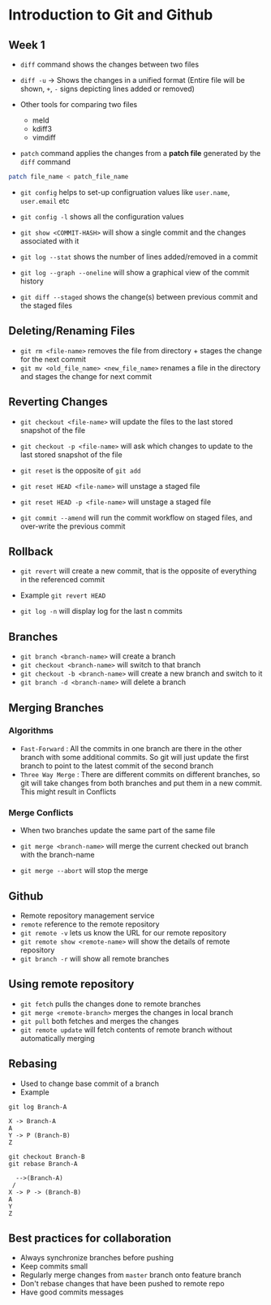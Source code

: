 # Introduction to Git and Github

## Week 1

- `diff` command shows the changes between two files
- `diff -u` -> Shows the changes in a unified format (Entire file will be shown, `+`, `-` signs depicting lines added or removed)
- Other tools for comparing two files
  - meld
  - kdiff3
  - vimdiff

- `patch` command applies the changes from a **patch file** generated by the `diff` command

```sh
patch file_name < patch_file_name
```

- `git config` helps to set-up configruation values like `user.name`, `user.email` etc
- `git config -l` shows all the configuration values

- `git show <COMMIT-HASH>` will show a single commit and the changes associated with it
- `git log --stat` shows the number of lines added/removed in a commit
- `git log --graph --oneline` will show a graphical view of the commit history 
- `git diff --staged` shows the change(s) between previous commit and the staged files

## Deleting/Renaming Files

- `git rm <file-name>` removes the file from directory + stages the change for the next commit
- `git mv <old_file_name> <new_file_name>` renames a file in the directory and stages the change for next commit

## Reverting Changes
- `git checkout <file-name>` will update the files to the last stored snapshot of the file
- `git checkout -p <file-name>` will ask which changes to update to the last stored snapshot of the file

- `git reset` is the opposite of `git add`
- `git reset HEAD <file-name>` will unstage a staged file
- `git reset HEAD -p <file-name>` will unstage a staged file

- `git commit --amend` will run the commit workflow on staged files, and over-write the previous commit

## Rollback

- `git revert` will create a new commit, that is the opposite of everything in the referenced commit
- Example `git revert HEAD`


- `git log -n` will display log for the last n commits


## Branches

- `git branch <branch-name>` will create a branch
- `git checkout <branch-name>` will switch to that branch
- `git checkout -b <branch-name>` will create a new branch and switch to it
- `git branch -d <branch-name>` will delete a branch

## Merging Branches

### Algorithms
- `Fast-Forward` : All the commits in one branch are there in the other branch with some additional commits. So git will just update the first branch to point to the latest commit of the second branch
- `Three Way Merge` : There are different commits on different branches, so git will take changes from both branches and put them in a new commit. This might result in Conflicts

### Merge Conflicts
- When two branches update the same part of the same file

- `git merge <branch-name>` will merge the current checked out branch with the branch-name
- `git merge --abort` will stop the merge


## Github

- Remote repository management service
- `remote` reference to the remote repository
- `git remote -v` lets us know the URL for our remote repository
- `git remote show <remote-name>` will show the details of remote repository
- `git branch -r` will show all remote branches

## Using remote repository

- `git fetch` pulls the changes done to remote branches
- `git merge <remote-branch>` merges the changes in local branch
- `git pull` both fetches and merges the changes
- `git remote update` will fetch contents of remote branch without automatically merging


## Rebasing

- Used to change base commit of a branch
- Example
```
git log Branch-A

X -> Branch-A
A
Y -> P (Branch-B)
Z

git checkout Branch-B
git rebase Branch-A

  -->(Branch-A)
 /
X -> P -> (Branch-B)
A
Y 
Z
```

## Best practices for collaboration

- Always synchronize branches before pushing
- Keep commits small
- Regularly merge changes from `master` branch onto feature branch
- Don't rebase changes that have been pushed to remote repo
- Have good commits messages


